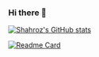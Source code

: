 ### Hi there 👋
[![Shahroz's GitHub stats](https://github-readme-stats.vercel.app/api?username=sharozx16&show_icons=true&theme=tokyonight)](https://github.com/sharozx16/github-readme-stats)

[![Readme Card](https://github-readme-stats.vercel.app/api/pin/?username=sharozx16&repo=github-readme-stats)](https://github.com/sharozx16/github-readme-stats)
<!--
**sharozx16/sharozx16** is a ✨ _special_ ✨ repository because its `README.md` (this file) appears on your GitHub profile.

Here are some ideas to get you started:

- 🔭 I’m currently working on ...
- 🌱 I’m currently learning ...
- 👯 I’m looking to collaborate on ...
- 🤔 I’m looking for help with ...
- 💬 Ask me about ...
- 📫 How to reach me: ...
- 😄 Pronouns: ...
- ⚡ Fun fact: ...
-->
